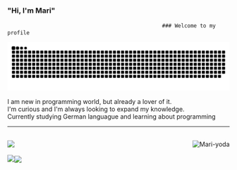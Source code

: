### "Hi, I'm Mari"

                                                     ### Welcome to my profile

<div> 
 
 ![Snake animation](https://github.com/Binatti/Binatti/blob/output/github-contribution-grid-snake.svg)
 
 </div>
 
  <div>
 I am new in programming world, but already a lover of it. <br> I'm curious and I'm always looking to expand my knowledge. <br>Currently studying German languague and learning about programming <br><hr>
 <br>
  <a href="https://github.com/Binatti">
  <img height="180em" src="https://github-readme-stats.vercel.app/api?username=Binatti&show_icons=true&theme=dracula&include_all_commits=true&count_private=true"/>
  <img  height="190em" align="right" alt="Mari-yoda" src="https://media.giphy.com/media/Q9aBxHn9fTqKs/giphy.gif">
    
</div>
 
 <div>
 
  <a href="https://www.linkedin.com/in/mariana-binatti-66b476117" target="_blank"><img align="left" src="https://img.shields.io/badge/-LinkedIn-%230077B5?style=for-the-badge&logo=linkedin&logoColor=white" target="_blank"></a> 
   <a href="https://twitter.com/mari_binatti" target="_blank"><img align="center" src="https://img.shields.io/twitter/follow/mari_binatti?style=social" target="_blank"></a> 

